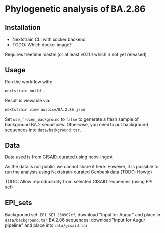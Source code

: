 # Phylogenetic analysis of BA.2.86

## Installation

- Nextstrain CLI with docker backend
- TODO: Which docker image?

Requires treetime master (or at least v0.11.1 which is not yet released)

## Usage

Run the workflow with:

```bash
nextstrain build .
```

Result is viewable via:

```bash
nextstrain view auspice/BA.2.86.json
```

Set `use_frozen_background` to `false` to generate a fresh sample of background BA.2 sequences.
Otherwise, you need to put background sequences into `data/background.tar`.

## Data

Data used is from GISAID, curated using ncov-ingest

As the data is not public, we cannot share it here. However, it is possible to run the analysis using Nextstrain-curated Genbank data (TODO: Howto)

TODO: Allow reproducibility from selected GISAID sequences (using EPI set)

## EPI_sets

Background set: `EPI_SET_230907cf`, download "Input for Augur" and place in `data/background.tar`
BA.2.86 sequences: download "Input for Augur pipeline" and place into `data/gisaid.tar`
